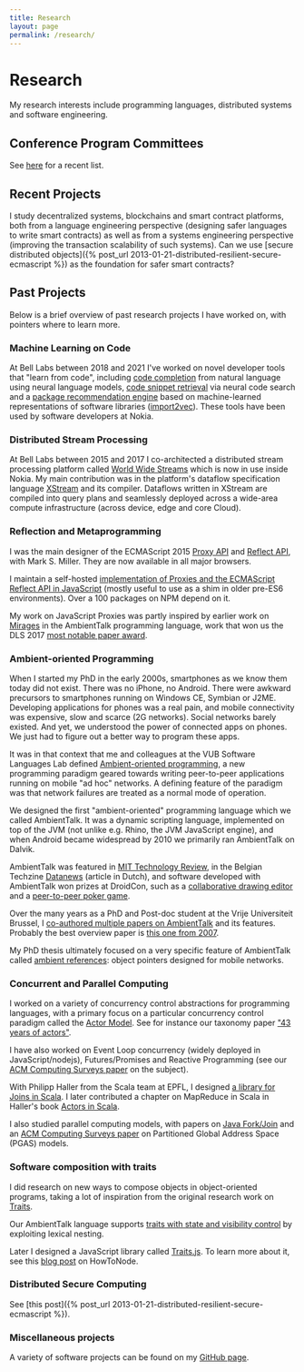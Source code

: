 ```yaml
---
title: Research
layout: page
permalink: /research/
---
```


# Research

My research interests include programming languages, distributed systems and software engineering.

## Conference Program Committees

See [here](https://distrinet.cs.kuleuven.be/people/TomVanCutsem) for a recent list.

## Recent Projects

I study decentralized systems, blockchains and smart contract platforms, both from a language engineering perspective (designing safer languages to write smart contracts) as well as from a systems engineering perspective (improving the transaction scalability of such systems). Can we use [secure distributed objects]({% post_url 2013-01-21-distributed-resilient-secure-ecmascript %}) as the foundation for safer smart contracts?

## Past Projects

Below is a brief overview of past research projects I have worked on, with pointers where to learn more.

### Machine Learning on Code

At Bell Labs between 2018 and 2021 I've worked on novel developer tools that "learn from code", including [code completion](https://arxiv.org/abs/2108.05198) from natural language using neural language models, [code snippet retrieval](https://arxiv.org/abs/2008.12193) via neural code search and a [package recommendation engine](https://bell-labs.com/code-compass) based on machine-learned representations of software libraries ([import2vec](https://arxiv.org/abs/1904.03990)). These tools have been used by software developers at Nokia.

### Distributed Stream Processing

At Bell Labs between 2015 and 2017 I co-architected a distributed stream processing platform called [World Wide Streams](https://worldwidestreams.io) which is now in use inside Nokia. My main contribution was in the platform's dataflow specification language [XStream]({{site.asseturl}}/XStream_ifip17.pdf) and its compiler. Dataflows written in XStream are compiled into query plans and seamlessly deployed across a wide-area compute infrastructure (across device, edge and core Cloud).

### Reflection and Metaprogramming

I was the main designer of the ECMAScript 2015 [Proxy API](https://developer.mozilla.org/en-US/docs/Web/JavaScript/Reference/Global_Objects/Proxy) and [Reflect API](https://developer.mozilla.org/en-US/docs/Web/JavaScript/Reference/Global_Objects/Reflect), with Mark S. Miller. They are now available in all major browsers.

I maintain a self-hosted [implementation of Proxies and the ECMAScript Reflect API in JavaScript](https://github.com/tvcutsem/harmony-reflect) (mostly useful to use as a shim in older pre-ES6 environments). Over a 100 packages on NPM depend on it.

My work on JavaScript Proxies was partly inspired by earlier work on [Mirages](http://soft.vub.ac.be/Publications/2007/vub-prog-tr-07-16.pdf) in the AmbientTalk programming language, work that won us the DLS 2017 [most notable paper award](https://dynamic-languages-symposium.org/media/dls2017mnp2007.pdf).

### Ambient-oriented Programming

When I started my PhD in the early 2000s, smartphones as we know them today did not exist. There was no iPhone, no Android. There were awkward precursors to smartphones running on Windows CE, Symbian or J2ME. Developing applications for phones was a real pain, and mobile connectivity was expensive, slow and scarce (2G networks). Social networks barely existed. And yet, we understood the power of connected apps on phones. We just had to figure out a better way to program these apps.

It was in that context that me and colleagues at the VUB Software Languages Lab defined [Ambient-oriented programming](http://soft.vub.ac.be/amop), a new programming paradigm geared towards writing peer-to-peer applications running on mobile "ad hoc" networks. A defining feature of the paradigm was that network failures are treated as a normal mode of operation.

We designed the first "ambient-oriented" programming language which we called AmbientTalk. It was a dynamic scripting language, implemented on top of the JVM (not unlike e.g. Rhino, the JVM JavaScript engine), and when Android became widespread by 2010 we primarily ran AmbientTalk on Dalvik.

AmbientTalk was featured in [MIT Technology Review](https://www.technologyreview.com/s/419956/new-languages-and-why-we-need-them/), in the Belgian Techzine [Datanews](http://soft.vub.ac.be/~tvcutsem/talks/presentations/datanews_feb2011.pdf) (article in Dutch), and software developed with AmbientTalk won prizes at DroidCon, such as a [collaborative drawing editor](https://www.youtube.com/watch?v=k0HYqRCxtHc) and a [peer-to-peer poker game](https://www.youtube.com/watch?v=HtYfGa0i2E0).

Over the many years as a PhD and Post-doc student at the Vrije Universiteit Brussel, I [co-authored multiple papers on AmbientTalk](http://soft.vub.ac.be/amop/research/atpapers) and its features. Probably the best overview paper is [this one from 2007](http://soft.vub.ac.be/Publications/2007/vub-prog-tr-07-17.pdf).

My PhD thesis ultimately focused on a very specific feature of AmbientTalk called [ambient references](http://soft.vub.ac.be/amop/research/ambientrefs): object pointers designed for mobile networks.

### Concurrent and Parallel Computing

I worked on a variety of concurrency control abstractions for programming languages, with a primary focus on a particular concurrency control paradigm called the [Actor Model](https://en.wikipedia.org/wiki/Actor_model). See for instance our taxonomy paper ["43 years of actors"](http://soft.vub.ac.be/Publications/2016/vub-soft-tr-16-11.pdf).

I have also worked on Event Loop concurrency (widely deployed in JavaScript/nodejs), Futures/Promises and Reactive Programming (see our [ACM Computing Surveys paper](http://soft.vub.ac.be/Publications/2012/vub-soft-tr-12-13.pdf) on the subject).

With Philipp Haller from the Scala team at EPFL, I designed [a library for Joins in Scala](http://lampwww.epfl.ch/~phaller/joins/index.html). I later contributed a chapter on MapReduce in Scala in Haller's book [Actors in Scala](https://www.amazon.com/Actors-Scala-Philipp-Haller/dp/0981531652).

I also studied parallel computing models, with papers on [Java Fork/Join](http://soft.vub.ac.be/Publications/2014/vub-soft-tr-14-08.pdf) and an [ACM Computing Surveys paper](https://dl.acm.org/citation.cfm?id=2716320) on Partitioned Global Address Space (PGAS) models.

### Software composition with traits

I did research on new ways to compose objects in object-oriented programs, taking a lot of inspiration from the original research work on [Traits](http://www.iam.unibe.ch/~scg/Research/Traits).

Our AmbientTalk language supports [traits with state and visibility control](https://soft.vub.ac.be/Publications/2009/vub-prog-tr-09-04.pdf) by exploiting lexical nesting.

Later I designed a JavaScript library called [Traits.js](https://github.com/traitsjs/traits.js). To learn more about it, see this [blog post](https://howtonode.org/traitsjs) on HowToNode.

### Distributed Secure Computing

See [this post]({% post_url 2013-01-21-distributed-resilient-secure-ecmascript %}).

### Miscellaneous projects

A variety of software projects can be found on my [GitHub page](https://github.com/tvcutsem).